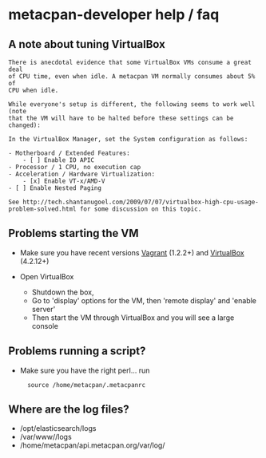 # metacpan-developer help / faq

## A note about tuning VirtualBox

    There is anecdotal evidence that some VirtualBox VMs consume a great deal
    of CPU time, even when idle. A metacpan VM normally consumes about 5% of
    CPU when idle.

    While everyone's setup is different, the following seems to work well (note
    that the VM will have to be halted before these settings can be changed):

    In the VirtualBox Manager, set the System configuration as follows:

    - Motherboard / Extended Features:
        - [ ] Enable IO APIC
    - Processor / 1 CPU, no execution cap
    - Acceleration / Hardware Virtualization:
        - [x] Enable VT-x/AMD-V
	- [ ] Enable Nested Paging

    See http://tech.shantanugoel.com/2009/07/07/virtualbox-high-cpu-usage-problem-solved.html for some discussion on this topic.

## Problems starting the VM

- Make sure you have recent versions [Vagrant](http://downloads.vagrantup.com/) (1.2.2+) and [VirtualBox](https://www.virtualbox.org/wiki/Downloads) (4.2.12+)

- Open VirtualBox
	- Shutdown the box,
	- Go to 'display' options for the VM, then 'remote display' and 'enable server'
	- Then start the VM through VirtualBox and you will see a large console

## Problems running a script?

- Make sure you have the right perl... run

		source /home/metacpan/.metacpanrc

## Where are the log files?

- /opt/elasticsearch/logs
- /var/www/<site>/logs
- /home/metacpan/api.metacpan.org/var/log/